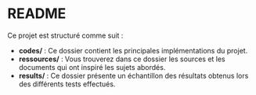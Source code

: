 # README

Ce projet est structuré comme suit :

*   **codes/** : Ce dossier contient les principales implémentations du projet.
*   **ressources/** : Vous trouverez dans ce dossier les sources et les documents qui ont inspiré les sujets abordés.
*   **results/** : Ce dossier présente un échantillon des résultats obtenus lors des différents tests effectués.